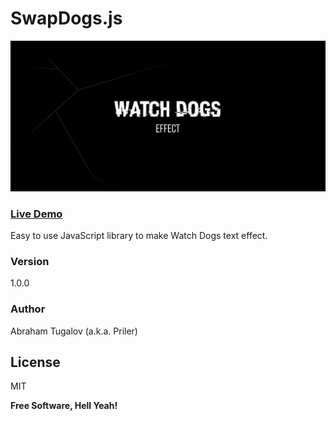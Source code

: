 # SwapDogs.js

![demo screenshot](demo.jpg)
### [Live Demo](https://priler.github.io/swapdogs.js/)
Easy to use JavaScript library to make Watch Dogs text effect.

### Version
1.0.0

### Author

Abraham Tugalov (a.k.a. Priler)

License
----

MIT


**Free Software, Hell Yeah!**
